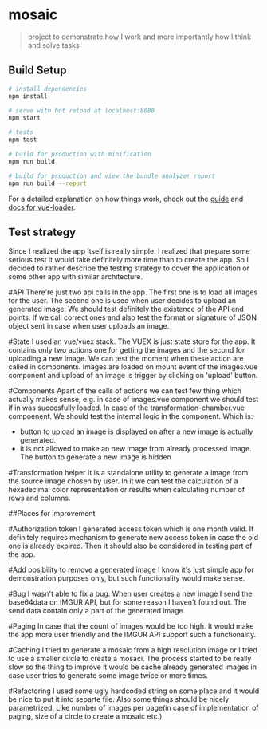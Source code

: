 # mosaic

> project to demonstrate how I work and more importantly how I think and solve tasks

## Build Setup

``` bash
# install dependencies
npm install

# serve with hot reload at localhost:8080
npm start

# tests
npm test

# build for production with minification
npm run build

# build for production and view the bundle analyzer report
npm run build --report
```

For a detailed explanation on how things work, check out the [guide](http://vuejs-templates.github.io/webpack/) and [docs for vue-loader](http://vuejs.github.io/vue-loader).


## Test strategy
Since I realized the app itself is really simple. I realized that prepare some serious test it would take
definitely more time than to create the app. So I decided to rather describe the testing strategy to cover 
the application or some other app with similar architecture. 

#API
There're just two api calls in the app. The first one is to load all images for the user. The second one is
used when user decides to upload an generated image. We should test definitely the existence of the API end points.
If we call correct ones and also test the format or signature of JSON object sent in case when user uploads an image. 

#State
I used an vue/vuex stack. The VUEX is just state store for the app. It contains only two actions one for getting the 
images and the second for uploading a new image.  We can test the moment when these action are called in components.
Images are loaded on mount event of the images.vue component  and upload of an image is trigger by clicking on 'upload' 
button. 

#Components
Apart of the calls of actions we can test few thing which actually makes sense, e.g. in case of images.vue component
we should test if in was succesfully loaded. In case of the transformation-chamber.vue compoenent. We should test 
the internal logic in the component. Which is: 
- button to upload an image is displayed on after a new image is actually generated.
- it is not allowed to make an new image from already processed image. The button to generate a new image is hidden

#Transformation helper
It is a standalone utility to generate a image from the source image chosen by user. In it we can test
the calculation of a hexadecimal color representation or results when calculating number of rows and columns.

##Places for improvement

#Authorization token
I generated access token which is one month valid. It definitely requires mechanism to generate new access token
in case the old one is already expired. Then it should also be considered in testing part of the app. 

#Add posibility to remove a generated image
I know it's just simple app for demonstration purposes only, but such functionality would make sense. 

#Bug
I wasn't able to fix a bug. When user creates a new image I send the base64data on IMGUR API, but for some reason
I haven't found out. The send data contain only a part of the generated image. 

#Paging
In case that the count of images would be too high. It would make the app more user friendly and the IMGUR API 
support such a functionality.

#Caching
I tried to generate a mosaic from a high resolution image or I tried to use a smaller circle to create a mosaci.
The process started to be really slow so the thing to improve it would be cache already generated images in case user
tries to generate some image twice or more times. 

#Refactoring
I used some ugly hardcoded string on some place and it would be nice to put it into separte file. Also some 
things should be nicely parametrized. Like number of images per page(in case of implementation of paging, size of a circle
to create a mosaic etc.)
